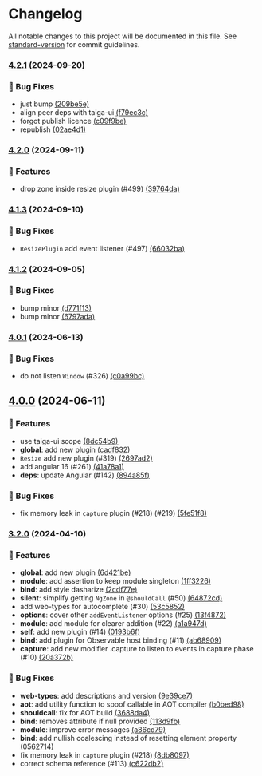 # Changelog

All notable changes to this project will be documented in this file. See
[standard-version](https://github.com/conventional-changelog/standard-version) for commit guidelines.

### [4.2.1](https://github.com/taiga-family/ng-event-plugins/compare/v4.2.0...v4.2.1) (2024-09-20)

### 🐞 Bug Fixes

- just bump
  [(209be5e)](https://github.com/taiga-family/ng-event-plugins/commit/209be5e502dcebf91b322c94830ab577b002f65d)
- align peer deps with taiga-ui
  [(f79ec3c)](https://github.com/taiga-family/ng-event-plugins/commit/f79ec3c7066e7f696c33a917f78ebe758f63a432)
- forgot publish licence
  [(c09f9be)](https://github.com/taiga-family/ng-event-plugins/commit/c09f9beecb61d73cb16a4e1c82535db2479d0c3f)
- republish
  [(02ae4d1)](https://github.com/taiga-family/ng-event-plugins/commit/02ae4d166d8b523e240bda89f8d2bca3a639f11a)

### [4.2.0](https://github.com/taiga-family/ng-event-plugins/compare/v4.1.3...v4.2.0) (2024-09-11)

### 🚀 Features

- drop zone inside resize plugin (#499)
  [(39764da)](https://github.com/taiga-family/ng-event-plugins/commit/39764dadac7eb238634df9c114aa736d76ebbd33)

### [4.1.3](https://github.com/taiga-family/ng-event-plugins/compare/v4.1.2...v4.1.3) (2024-09-10)

### 🐞 Bug Fixes

- `ResizePlugin` add event listener (#497)
  [(66032ba)](https://github.com/taiga-family/ng-event-plugins/commit/66032baa0041cfba1d66c7fa51e34989eb94c8e3)

### [4.1.2](https://github.com/taiga-family/ng-event-plugins/compare/v4.0.1...v4.1.2) (2024-09-05)

### 🐞 Bug Fixes

- bump minor
  [(d771f13)](https://github.com/taiga-family/ng-event-plugins/commit/d771f133c939ddf7737472f246afdeff53adab10)
- bump minor
  [(6797ada)](https://github.com/taiga-family/ng-event-plugins/commit/6797ada613576ba7e453660c47252706e6734942)

### [4.0.1](https://github.com/taiga-family/ng-event-plugins/compare/v4.0.0...v4.0.1) (2024-06-13)

### 🐞 Bug Fixes

- do not listen `Window` (#326)
  [(c0a99bc)](https://github.com/taiga-family/ng-event-plugins/commit/c0a99bc0880c17312ee40d13091cd2c1664cefd9)

## [4.0.0](https://github.com/taiga-family/ng-event-plugins/compare/v3.2.0...v4.0.0) (2024-06-11)

### 🚀 Features

- use taiga-ui scope
  [(8dc54b9)](https://github.com/taiga-family/ng-event-plugins/commit/8dc54b9ec39b20e9d7947628c4a916215e8e7574)
- **global**: add new plugin
  [(cadf832)](https://github.com/taiga-family/ng-event-plugins/commit/cadf832c34592443bc6f16884078e5eddd6083fc)
- `Resize` add new plugin (#319)
  [(2697ad2)](https://github.com/taiga-family/ng-event-plugins/commit/2697ad2f8d815209a1f1a1535efbd139b8da2c28)
- add angular 16 (#261)
  [(41a78a1)](https://github.com/taiga-family/ng-event-plugins/commit/41a78a1307839bcdf4f242cbacc47f110c1407fa)
- **deps**: update Angular (#142)
  [(894a85f)](https://github.com/taiga-family/ng-event-plugins/commit/894a85fdfd69fd4771f493e6512dc2903972e5c0)

### 🐞 Bug Fixes

- fix memory leak in `capture` plugin (#218) (#219)
  [(5fe51f8)](https://github.com/taiga-family/ng-event-plugins/commit/5fe51f8579ac8ea0e250527976ea5fc5531ed52d)

### [3.2.0]() (2024-04-10)

### 🚀 Features

- **global**: add new plugin
  [(6d421be)](https://github.com/taiga-family/ng-event-plugins/commit/6d421be0ede307abed3618ad0165f3195f6f6d55)
- **module**: add assertion to keep module singleton
  [(1ff3226)](https://github.com/taiga-family/ng-event-plugins/commit/1ff3226bb9f4667c39bd4b28844ab995b8f744e3)
- **bind**: add style dasharize
  [(2cdf77e)](https://github.com/taiga-family/ng-event-plugins/commit/2cdf77ea7fa73d98ef3ef9d11766330ef7e0be48)
- **silent**: simplify getting `NgZone` in `@shouldCall` (#50)
  [(64872cd)](https://github.com/taiga-family/ng-event-plugins/commit/64872cd10145173d5121efbd1abf8d57363292b8)
- add web-types for autocomplete (#30)
  [(53c5852)](https://github.com/taiga-family/ng-event-plugins/commit/53c58520fa0521dd658125211efd38c1ebe747d4)
- **options**: cover other `addEventListener` options (#25)
  [(13f4872)](https://github.com/taiga-family/ng-event-plugins/commit/13f487298ee9715314a0f5afe178f35bb353bbb6)
- **module**: add module for clearer addition (#22)
  [(a1a947d)](https://github.com/taiga-family/ng-event-plugins/commit/a1a947d6a9970b716fb08cc5848466fabf4b6cce)
- **self**: add new plugin (#14)
  [(0193b6f)](https://github.com/taiga-family/ng-event-plugins/commit/0193b6ff1efe9b85dcb0a748e65f5cc4a5ca8d63)
- **bind**: add plugin for Observable host binding (#11)
  [(ab68909)](https://github.com/taiga-family/ng-event-plugins/commit/ab68909b583960f8991e3ea6673aa1a9b57dc5bf)
- **capture**: add new modifier .capture to listen to events in capture phase (#10)
  [(20a372b)](https://github.com/taiga-family/ng-event-plugins/commit/20a372b1df077787e15cdb2b6806c842f6445978)

### 🐞 Bug Fixes

- **web-types**: add descriptions and version
  [(9e39ce7)](https://github.com/taiga-family/ng-event-plugins/commit/9e39ce77d5d33798e083b9c0176ecded9b46d13e)
- **aot**: add utility function to spoof callable in AOT compiler
  [(b0bed98)](https://github.com/taiga-family/ng-event-plugins/commit/b0bed9801f43e5651283bca0817ec899cac7fd4b)
- **shouldcall**: fix for AOT build
  [(3688da4)](https://github.com/taiga-family/ng-event-plugins/commit/3688da445a9d9792d7d4b2fe70c956099901e933)
- **bind**: removes attribute if null provided
  [(113d9fb)](https://github.com/taiga-family/ng-event-plugins/commit/113d9fb4e9ee969dc970a88efbace6ffcdab70af)
- **module**: improve error messages
  [(a86cd79)](https://github.com/taiga-family/ng-event-plugins/commit/a86cd79a65c6aa632361bfea842ac80de1d9307b)
- **bind**: add nullish coalescing instead of resetting element property
  [(0562714)](https://github.com/taiga-family/ng-event-plugins/commit/0562714e1fbbb6df84c8c8121e7fb54e32817779)
- fix memory leak in `capture` plugin (#218)
  [(8db8097)](https://github.com/taiga-family/ng-event-plugins/commit/8db8097496d660f70e239d9a7ccfa802a8a3a287)
- correct schema reference (#113)
  [(c622db2)](https://github.com/taiga-family/ng-event-plugins/commit/c622db2b78993cf71534090561205631d1d6a008)
